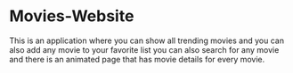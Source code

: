 # Movies-Website
This is an application where you can show all trending movies and you can also add any movie to your favorite list you can also search for any movie and there is an animated page that has movie details for every movie.
